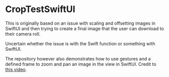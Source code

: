 # CropTestSwiftUI
This is originally based on an issue with scaling and offsetting images in SwiftUI and then trying to create a final image that the user can download to their camera roll.

Uncertain whether the issue is with the Swift function or something with SwiftUI. 

The repository however also demonstrates how to use gestures and a defined frame to zoom and pan an image in the view in SwiftUI. Credit to [this video](https://www.youtube.com/watch?v=p0SwXJYJp2U&lc=z235fxbobv3tyrhkqacdp431ulqxwnn4szljhlygnvhw03c010c.1578493841150640&feature=em-comments).
